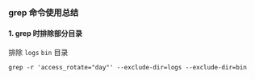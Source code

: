 ### grep 命令使用总结

#### 1. grep 时排除部分目录
排除 `logs` `bin` 目录 
```shell
grep -r 'access_rotate="day"' --exclude-dir=logs --exclude-dir=bin
```
